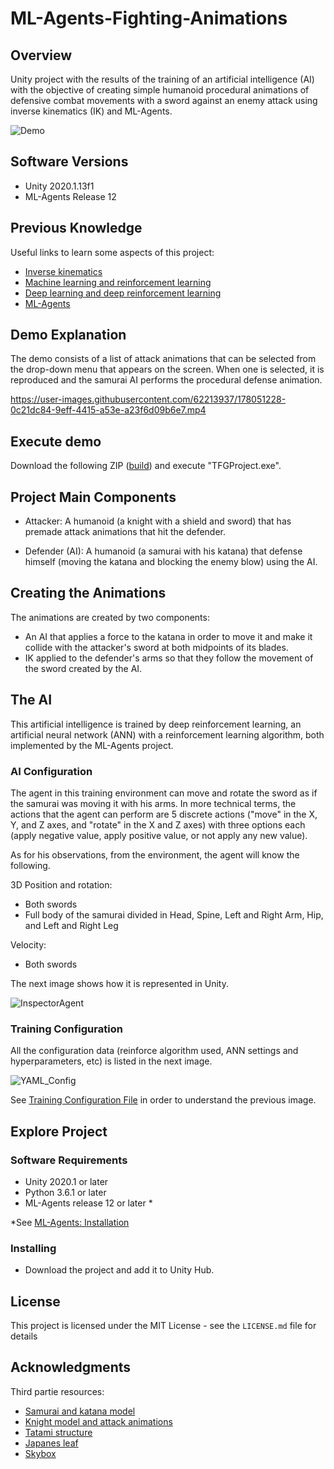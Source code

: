 # ML-Agents-Fighting-Animations

## Overview

Unity project with the results of the training of an artificial intelligence (AI) with the objective of creating simple humanoid procedural animations of defensive combat movements with a sword against an enemy attack using inverse kinematics (IK) and ML-Agents.

![Demo](https://user-images.githubusercontent.com/62213937/178018528-09814a96-a918-4655-a058-cb41da86b4ff.PNG)

## Software Versions

* Unity 2020.1.13f1
* ML-Agents Release 12

## Previous Knowledge
Useful links to learn some aspects of this project:
* [Inverse kinematics](https://docs.unity3d.com/2022.2/Documentation/Manual/InverseKinematics.html)
* [Machine learning and reinforcement learning](https://spinningup.openai.com/en/latest/spinningup/rl_intro.html)
* [Deep learning and deep reinforcement learning](https://arxiv.org/pdf/1901.05639.pdf)
* [ML-Agents](https://github.com/Unity-Technologies/ml-agents/tree/main/docs)

## Demo Explanation

The demo consists of a list of attack animations that can be selected from the drop-down menu that appears on the screen. When one is selected, it is reproduced and the samurai AI performs the procedural defense animation.

https://user-images.githubusercontent.com/62213937/178051228-0c21dc84-9eff-4415-a53e-a23f6d09b6e7.mp4

## Execute demo

Download the following ZIP ([build](https://drive.google.com/file/d/1dx8xU1aK_mhuS24vRmNdTdZoNsnAN1go/view?usp=sharing)) and execute "TFGProject.exe".

## Project Main Components 

* Attacker: A humanoid (a knight with a shield and sword) that has premade attack animations that hit the defender.

* Defender (AI): A humanoid (a samurai with his katana) that defense himself (moving the katana and blocking the enemy blow) using the AI.

## Creating the Animations

The animations are created by two components:
* An AI that applies a force to the katana in order to move it and make it collide with the attacker's sword at both midpoints of its blades. 
* IK applied to the defender's arms so that they follow the movement of the sword created by the AI.

## The AI

This artificial intelligence is trained by deep reinforcement learning, an artificial neural network (ANN) with a reinforcement learning algorithm, both implemented by the ML-Agents project.

### AI Configuration
The agent in this training environment can move and rotate the sword as if the samurai was moving it with his arms. In more technical terms, the actions that the agent can perform are 5 discrete actions ("move" in the X, Y, and Z axes, and "rotate" in the X and Z axes) with three options each (apply negative value, apply positive value, or not apply any new value).

As for his observations, from the environment, the agent will know the following.

3D Position and rotation: 
* Both swords
* Full body of the samurai divided in Head, Spine, Left and Right Arm, Hip, and Left and Right Leg

Velocity:
* Both swords

The next image shows how it is represented in Unity.

![InspectorAgent](https://user-images.githubusercontent.com/62213937/178067190-547cba3e-184e-4e39-9deb-3ae37c6f614e.PNG)

### Training Configuration

All the configuration data (reinforce algorithm used, ANN settings and hyperparameters, etc) is listed in the next image.

![YAML_Config](https://user-images.githubusercontent.com/62213937/178032912-43c2ba27-f44b-4664-bea0-32b20c75b1ae.PNG)

See [Training Configuration File](https://github.com/Unity-Technologies/ml-agents/blob/release_19_docs/docs/Training-Configuration-File.md) in order to understand the previous image.

## Explore Project

### Software Requirements

* Unity 2020.1 or later
* Python 3.6.1 or later
* ML-Agents release 12 or later *

*See [ML-Agents: Installation](https://github.com/Unity-Technologies/ml-agents/blob/release_19_docs/docs/Installation.md)

### Installing
* Download the project and add it to Unity Hub.

## License

This project is licensed under the MIT License - see the `LICENSE.md` file for details

## Acknowledgments
Third partie resources:
* [Samurai and katana model](https://sketchfab.com/3d-models/samurai-0ac619b7b276445cb69c1887dd21ede9)
* [Knight model and attack animations](https://www.mixamo.com)
* [Tatami structure](https://sketchfab.com/3d-models/flying-island-low-poly-8780067653804460a0c792c91ed2bbf5)
* [Japanes leaf](https://www.textures.com/download/image/29264)
* [Skybox](https://assetstore.unity.com/packages/2d/textures-materials/sky/skybox-series-free-103633)


